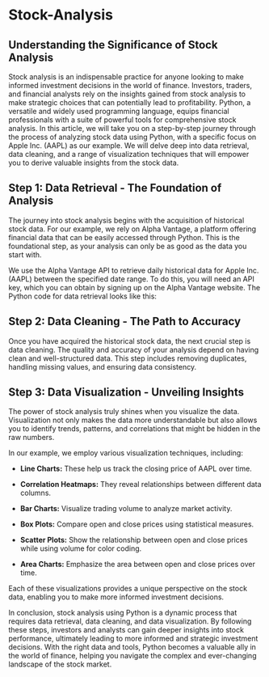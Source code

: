 # Stock-Analysis
## Understanding the Significance of Stock Analysis

Stock analysis is an indispensable practice for anyone looking to make informed investment decisions in the world of finance. Investors, traders, and financial analysts rely on the insights gained from stock analysis to make strategic choices that can potentially lead to profitability. Python, a versatile and widely used programming language, equips financial professionals with a suite of powerful tools for comprehensive stock analysis. In this article, we will take you on a step-by-step journey through the process of analyzing stock data using Python, with a specific focus on Apple Inc. (AAPL) as our example. We will delve deep into data retrieval, data cleaning, and a range of visualization techniques that will empower you to derive valuable insights from the stock data.

## Step 1: Data Retrieval - The Foundation of Analysis

The journey into stock analysis begins with the acquisition of historical stock data. For our example, we rely on Alpha Vantage, a platform offering financial data that can be easily accessed through Python. This is the foundational step, as your analysis can only be as good as the data you start with.

We use the Alpha Vantage API to retrieve daily historical data for Apple Inc. (AAPL) between the specified date range. To do this, you will need an API key, which you can obtain by signing up on the Alpha Vantage website. The Python code for data retrieval looks like this:

## Step 2: Data Cleaning - The Path to Accuracy

Once you have acquired the historical stock data, the next crucial step is data cleaning. The quality and accuracy of your analysis depend on having clean and well-structured data. This step includes removing duplicates, handling missing values, and ensuring data consistency.

## Step 3: Data Visualization - Unveiling Insights

The power of stock analysis truly shines when you visualize the data. Visualization not only makes the data more understandable but also allows you to identify trends, patterns, and correlations that might be hidden in the raw numbers.

In our example, we employ various visualization techniques, including:

- **Line Charts:** These help us track the closing price of AAPL over time.

- **Correlation Heatmaps:** They reveal relationships between different data columns.

- **Bar Charts:** Visualize trading volume to analyze market activity.

- **Box Plots:** Compare open and close prices using statistical measures.

- **Scatter Plots:** Show the relationship between open and close prices while using volume for color coding.

- **Area Charts:** Emphasize the area between open and close prices over time.

Each of these visualizations provides a unique perspective on the stock data, enabling you to make more informed investment decisions.

In conclusion, stock analysis using Python is a dynamic process that requires data retrieval, data cleaning, and data visualization. By following these steps, investors and analysts can gain deeper insights into stock performance, ultimately leading to more informed and strategic investment decisions. With the right data and tools, Python becomes a valuable ally in the world of finance, helping you navigate the complex and ever-changing landscape of the stock market.
